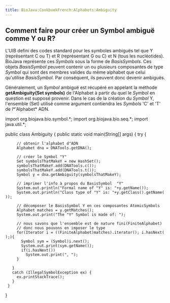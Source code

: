 ```yaml
---
title: BioJava:CookbookFrench:Alphabets:Ambiguity
---
```


Comment faire pour créer un Symbol ambiguë comme Y ou R?
--------------------------------------------------------

L'UIB defini des codes standard pour les symboles ambiguës tel que Y
(représentant C ou T) et R (représentant G ou C) et N (tous les
nucléotides). BioJava représente ces *Symbols* sous la forme de
*BasisSymbols*. Ces objets *BasisSymbol* peuvent contenir un ou
plusieurs composantes de type *Symbol* qui sont des membres valides du
même alphabet que celui qu'utilise *BasisSymbol*. Par conséquent, ils
peuvent donc devenir ambiguës.

Généralement, un *Symbol* ambiguë est récupéré en appelant la méthode
**getAmbiguity(Set symbols)** de l'Alphabet à partir du quel le *Symbol*
en question est supposé provenir. Dans le cas de la création du *Symbol*
Y, l'ensemble (Set) utilisé comme argument contiendra les *Symbols* 'C'
et 'T' de l*'Alphabet* ADN.

<java> import org.biojava.bio.symbol.\*; import org.biojava.bio.seq.\*;
import java.util.\*;

public class Ambiguity { public static void main(String[] args) { try {

`     // obtenir l'alphabet d"ADN`  
`     Alphabet dna = DNATools.getDNA();`

`     // créer le Symbol "Y"`  
`     Set symbolsThatMakeY = new HashSet();`  
`     symbolsThatMakeY.add(DNATools.c());`  
`     symbolsThatMakeY.add(DNATools.t());`  
`     Symbol y = dna.getAmbiguity(symbolsThatMakeY);`

`     // imprimer l'info à propos du BasisSymbol  "Y"`  
`     System.out.println("Formal name of "Y" is: "+y.getName());`  
`     System.out.println("Class type of "Y" is: "+y.getClass().getName());`

`     // décomposer le BasisSymbol Y en ces composantes AtomicSymbols`  
`     Alphabet matches = y.getMatches();`  
`     System.out.print("The "Y" Symbol is made of: ");`

`     // nous savons que l'ensemble est de nature fini(FiniteAlphabet)`  
`     // donc nous pouvons en imposer le type`  
`     for(Iterator i = ((FiniteAlphabet)matches).iterator(); i.hasNext();){`  
`       Symbol sym = (Symbol)i.next();`  
`       System.out.print(sym.getName());`  
`       if(i.hasNext())`  
`         System.out.print(", ");`  
`     }`

`   }`  
`   catch (IllegalSymbolException ex) {`  
`     ex.printStackTrace();`  
`   }`  
` }`

} </java>
